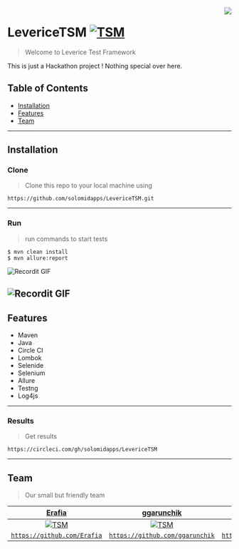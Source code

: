 <img src="https://i.ibb.co/3dBcVPY/icon.png" align="right" />

# LevericeTSM [![TSM](https://cdn.rawgit.com/sindresorhus/awesome/d7305f38d29fed78fa85652e3a63e154dd8e8829/media/badge.svg)]()
> Welcome to Leverice Test Framework

This is just a Hackathon project ! Nothing special over here.

## Table of Contents

- [Installation](#installation)
- [Features](#features)
- [Team](#team)

---

## Installation

### Clone

> Clone this repo to your local machine using 

`https://github.com/solomidapps/LevericeTSM.git`

---

### Run

> run commands to start tests

```shell
$ mvn clean install
$ mvn allure:report
```
![Recordit GIF](http://g.recordit.co/mHQjbKFsB4.gif)

![Recordit GIF](http://g.recordit.co/vDo0ra6UNf.gif)
---

## Features

- Maven
- Java
- Circle CI
- Lombok
- Selenide
- Selenium
- Allure
- Testng
- Log4js

---

### Results

> Get results

`https://circleci.com/gh/solomidapps/LevericeTSM`

---

## Team

> Our small but friendly team

| <a href="https://github.com/Erafia" target="_blank">**Erafia**</a> | <a href="http://fvcproductions.com" target="_blank">**ggarunchik**</a> | <a href="http://fvcproductions.com" target="_blank">**yuraej**</a> |
| :---: |:---:| :---:|
| [![TSM](https://avatars0.githubusercontent.com/u/18123375?s=460&v=4?s=200)](https://github.com/Erafia)    | [![TSM](https://avatars3.githubusercontent.com/u/15279457?s=460&u=09db37e5e891b5ea6f11073c2dba41414a2eb8ab&v=4?s=200)](https://github.com/ggarunchik) | [![TSM](https://avatars1.githubusercontent.com/u/49980926?s=460&v=4?s=200)](https://github.com/yuraej)  |
| <a href="https://github.com/Erafia" target="_blank">`https://github.com/Erafia`</a> | <a href="https://github.com/ggarunchik" target="_blank">`https://github.com/ggarunchik`</a> | <a href="https://github.com/yuraej" target="_blank">`https://github.com/yuraej`</a> |

